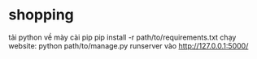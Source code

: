 # shopping
tải python về mày
cài pip
pip install -r path/to/requirements.txt
chạy website: python path/to/manage.py runserver
vào http://127.0.0.1:5000/

